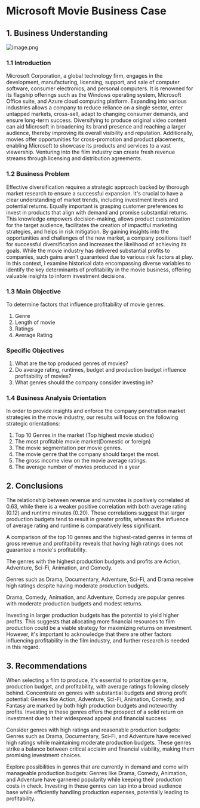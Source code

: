 # Microsoft Movie Business Case

## 1. Business Understanding
![image.png](attachment:image.png)

### 1.1 Introduction
Microsoft Corporation, a global technology firm, engages in the development, manufacturing, licensing, support, and sale of computer software, consumer electronics, and personal computers. It is renowned for its flagship offerings such as the Windows operating system, Microsoft Office suite, and Azure cloud computing platform. Expanding into various industries allows a company to reduce reliance on a single sector, enter untapped markets, cross-sell, adapt to changing consumer demands, and ensure long-term success.
Diversifying to produce original video content can aid Microsoft in broadening its brand presence and reaching a larger audience, thereby improving its overall visibility and reputation. Additionally, movies offer opportunities for cross-promotion and product placements, enabling Microsoft to showcase its products and services to a vast viewership. Venturing into the film industry can create fresh revenue streams through licensing and distribution agreements.
### 1.2 Business Problem
Effective diversification requires a strategic approach backed by thorough market research to ensure a successful expansion. It's crucial to have a clear understanding of market trends, including investment levels and potential returns. Equally important is grasping customer preferences to invest in products that align with demand and promise substantial returns. This knowledge empowers decision-making, allows product customization for the target audience, facilitates the creation of impactful marketing strategies, and helps in risk mitigation. By gaining insights into the opportunities and challenges of the new market, a company positions itself for successful diversification and increases the likelihood of achieving its goals.
While the movie industry has delivered substantial profits to companies, such gains aren't guaranteed due to various risk factors at play. In this context, I examine historical data encompassing diverse variables to identify the key determinants of profitability in the movie business, offering valuable insights to inform investment decisions.

### 1.3 Main Objective
To determine factors that influence profitability of movie genres.
1. Genre
2. Length of movie
3. Ratings
4. Average Rating
### Specific Objectives
1. What are the top produced genres of movies?
2. Do average rating, runtimes, budget and production budget influence profitability of movies?
3. What genres should the company consider investing in?
### 1.4 Business Analysis Orientation
In order to provide insights and enforce the company penetration market strategies in the movie industry, our results will focus on the following strategic orientations:

 1. Top 10  Genres in the market (Top highest movie studios)
 2. The most profitable movie market(Domestic or foreign)
 3. The movie segmentation per movie genres.
 4. The movie genre that the company should target the most.
 5. The gross income view on the movie average ratings.
 6. The average number of movies produced in a year

## 2. Conclusions
The relationship between revenue and numvotes is positively correlated at 0.63, while there is a weaker positive correlation with both average rating (0.12) and runtime minutes (0.20). These correlations suggest that larger production budgets tend to result in greater profits, whereas the influence of average rating and runtime is comparatively less significant.

A comparison of the top 10 genres and the highest-rated genres in terms of gross revenue and profitability reveals that having high ratings does not guarantee a movie's profitability.

The genres with the highest production budgets and profits are Action, Adventure, Sci-Fi, Animation, and Comedy.

Genres such as Drama, Documentary, Adventure, Sci-Fi, and Drama receive high ratings despite having moderate production budgets.

Drama, Comedy, Animation, and Adventure, Comedy are popular genres with moderate production budgets and modest returns.

Investing in larger production budgets has the potential to yield higher profits. This suggests that allocating more financial resources to film production could be a viable strategy for maximizing returns on investment. However, it's important to acknowledge that there are other factors influencing profitability in the film industry, and further research is needed in this regard.

## 3. Recommendations
When selecting a film to produce, it's essential to prioritize genre, production budget, and profitability, with average ratings following closely behind. Concentrate on genres with substantial budgets and strong profit potential: Genres like Action, Adventure, Sci-Fi, Animation, Comedy, and Fantasy are marked by both high production budgets and noteworthy profits. Investing in these genres offers the prospect of a solid return on investment due to their widespread appeal and financial success.

Consider genres with high ratings and reasonable production budgets: Genres such as Drama, Documentary, Sci-Fi, and Adventure have received high ratings while maintaining moderate production budgets. These genres strike a balance between critical acclaim and financial viability, making them promising investment choices.

Explore possibilities in genres that are currently in demand and come with manageable production budgets: Genres like Drama, Comedy, Animation, and Adventure have garnered popularity while keeping their production costs in check. Investing in these genres can tap into a broad audience base while efficiently handling production expenses, potentially leading to profitability.



